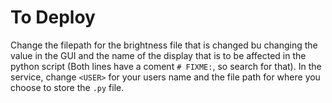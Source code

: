 # To Deploy
Change the filepath for the brightness file that is changed bu changing the value in the GUI and the name of the display that is to be affected in the python script (Both lines have a coment `# FIXME:`, so search for that).
In the service, change `<USER>` for your users name and the file path for where you choose to store the `.py` file.
